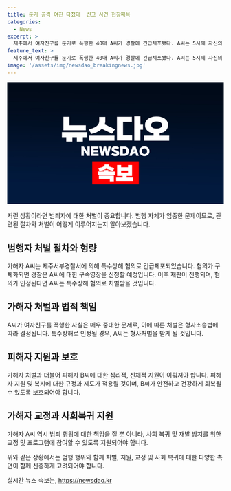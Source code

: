 ```yaml
---
title: 둔기 공격 여친 다쳤다  신고 사건 현장째목
categories:
  - News
excerpt: >
  제주에서 여자친구를 둔기로 폭행한 40대 A씨가 경찰에 긴급체포됐다. A씨는 5시께 자신의 거주지에서 여자친구를 폭행한 뒤 119에 신고했는데, 이후 병원에서 피해 사실이 알려져 A씨가 긴급체포됐다. 경찰은 구속영장을 신청할 예정이다. (사진=)
feature_text: >
  제주에서 여자친구를 둔기로 폭행한 40대 A씨가 경찰에 긴급체포됐다. A씨는 5시께 자신의 거주지에서 여자친구를 폭행한 뒤 119에 신고했는데, 이후 병원에서 피해 사실이 알려져 A씨가 긴급체포됐다. 경찰은 구속영장을 신청할 예정이다. (사진=)
image: '/assets/img/newsdao_breakingnews.jpg'
---
```


<p><img src="/assets/img/newsdao_breakingnews.jpg" alt="cryptoinkorea 속보" /></p>

<p>저런 상황이라면 범죄자에 대한 처벌이 중요합니다. 범행 자체가 엄중한 문제이므로, 관련된 절차와 처벌이 어떻게 이루어지는지 알아보겠습니다.</p>

<h2 data-ke-size="size26">범행자 처벌 절차와 형량</h2>

<p data-ke-size="size16">가해자 A씨는 제주서부경찰서에 의해 특수상해 혐의로 긴급체포되었습니다. 혐의가 구체화되면 경찰은 A씨에 대한 구속영장을 신청할 예정입니다. 이후 재판이 진행되며, 혐의가 인정된다면 A씨는 특수상해 혐의로 처벌받을 것입니다.</p>

<h2 data-ke-size="size26">가해자 처벌과 법적 책임</h2>

<p data-ke-size="size16">A씨가 여자친구를 폭행한 사실은 매우 중대한 문제로, 이에 따른 처벌은 형사소송법에 따라 결정됩니다. 특수상해로 인정될 경우, A씨는 형사처벌을 받게 될 것입니다.</p>

<h2 data-ke-size="size26">피해자 지원과 보호</h2>

<p data-ke-size="size16">가해자 처벌과 더불어 피해자 B씨에 대한 심리적, 신체적 지원이 이뤄져야 합니다. 피해자 지원 및 복지에 대한 규정과 제도가 적용될 것이며, B씨가 안전하고 건강하게 회복될 수 있도록 보호되어야 합니다.</p>

<h2 data-ke-size="size26">가해자 교정과 사회복귀 지원</h2>

<p data-ke-size="size16">가해자 A씨 역시 범죄 행위에 대한 책임을 질 뿐 아니라, 사회 복귀 및 재발 방지를 위한 교정 및 프로그램에 참여할 수 있도록 지원되어야 합니다.</p>

<p>위와 같은 상황에서는 범행 행위와 함께 처벌, 지원, 교정 및 사회 복귀에 대한 다양한 측면이 함께 신중하게 고려되어야 합니다.</p>
실시간 뉴스 속보는, <a href="https://newsdao.kr" rel="dofollow">https://newsdao.kr</a>


